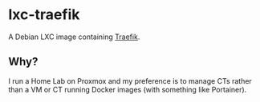 # lxc-traefik

A Debian LXC image containing [Traefik](https://traefik.io/).

## Why?

I run a Home Lab on Proxmox and my preference is to manage CTs rather than a VM or CT running Docker images (with something like Portainer).